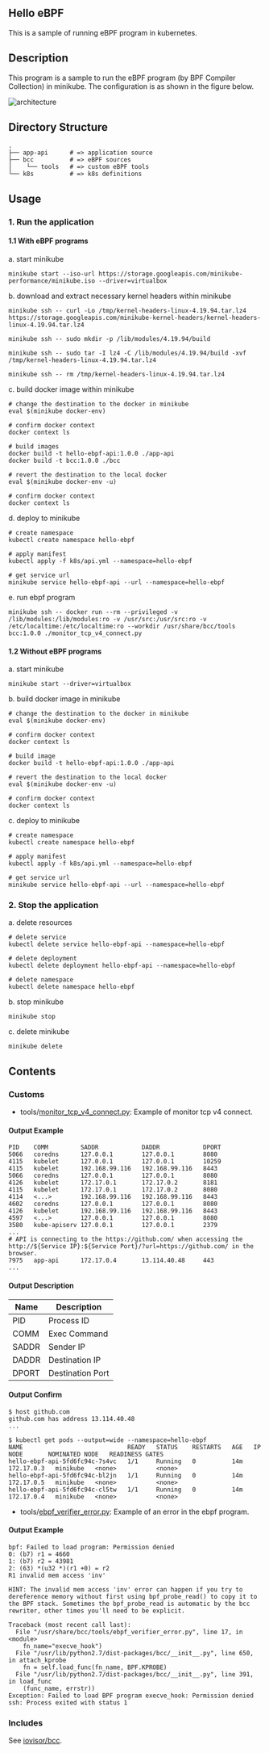 Hello eBPF
---

This is a sample of running eBPF program in kubernetes.

## Description

This program is a sample to run the eBPF program (by BPF Compiler Collection) in minikube.
The configuration is as shown in the figure below.

![architecture](https://github.com/hyorimitsu/hello-ebpf/blob/master/doc/img/architecture.png)

## Directory Structure

```
.
├── app-api      # => application source
├── bcc          # => eBPF sources
│    └── tools   # => custom eBPF tools
└── k8s          # => k8s definitions
```

## Usage

### 1. Run the application

#### 1.1 With eBPF programs

a. start minikube

```shell
minikube start --iso-url https://storage.googleapis.com/minikube-performance/minikube.iso --driver=virtualbox
```

b. download and extract necessary kernel headers within minikube

```shell
minikube ssh -- curl -Lo /tmp/kernel-headers-linux-4.19.94.tar.lz4 https://storage.googleapis.com/minikube-kernel-headers/kernel-headers-linux-4.19.94.tar.lz4

minikube ssh -- sudo mkdir -p /lib/modules/4.19.94/build

minikube ssh -- sudo tar -I lz4 -C /lib/modules/4.19.94/build -xvf /tmp/kernel-headers-linux-4.19.94.tar.lz4

minikube ssh -- rm /tmp/kernel-headers-linux-4.19.94.tar.lz4
```

c. build docker image within minikube

```shell
# change the destination to the docker in minikube
eval $(minikube docker-env)

# confirm docker context
docker context ls

# build images
docker build -t hello-ebpf-api:1.0.0 ./app-api
docker build -t bcc:1.0.0 ./bcc

# revert the destination to the local docker
eval $(minikube docker-env -u)

# confirm docker context
docker context ls
```

d. deploy to minikube

```shell
# create namespace
kubectl create namespace hello-ebpf

# apply manifest
kubectl apply -f k8s/api.yml --namespace=hello-ebpf

# get service url
minikube service hello-ebpf-api --url --namespace=hello-ebpf
```

e. run ebpf program

```shell
minikube ssh -- docker run --rm --privileged -v /lib/modules:/lib/modules:ro -v /usr/src:/usr/src:ro -v /etc/localtime:/etc/localtime:ro --workdir /usr/share/bcc/tools bcc:1.0.0 ./monitor_tcp_v4_connect.py
```

#### 1.2 Without eBPF programs

a. start minikube

```shell
minikube start --driver=virtualbox
```

b. build docker image in minikube

```shell
# change the destination to the docker in minikube
eval $(minikube docker-env)

# confirm docker context
docker context ls

# build image
docker build -t hello-ebpf-api:1.0.0 ./app-api

# revert the destination to the local docker
eval $(minikube docker-env -u)

# confirm docker context
docker context ls
```

c. deploy to minikube

```shell
# create namespace
kubectl create namespace hello-ebpf

# apply manifest
kubectl apply -f k8s/api.yml --namespace=hello-ebpf

# get service url
minikube service hello-ebpf-api --url --namespace=hello-ebpf
```

### 2. Stop the application

a. delete resources

```shell
# delete service
kubectl delete service hello-ebpf-api --namespace=hello-ebpf

# delete deployment
kubectl delete deployment hello-ebpf-api --namespace=hello-ebpf

# delete namespace
kubectl delete namespace hello-ebpf
```

b. stop minikube
```shell
minikube stop
```

c. delete minikube
```shell
minikube delete
```

## Contents

### Customs

- tools/[monitor_tcp_v4_connect.py](https://github.com/hyorimitsu/hello-ebpf/blob/master/bcc/tools/monitor_tcp_v4_connect.py): Example of monitor tcp v4 connect.

#### Output Example

```shell
PID    COMM         SADDR            DADDR            DPORT
5066   coredns      127.0.0.1        127.0.0.1        8080
4115   kubelet      127.0.0.1        127.0.0.1        10259
4115   kubelet      192.168.99.116   192.168.99.116   8443
5066   coredns      127.0.0.1        127.0.0.1        8080
4126   kubelet      172.17.0.1       172.17.0.2       8181
4115   kubelet      172.17.0.1       172.17.0.2       8080
4114   <...>        192.168.99.116   192.168.99.116   8443
4602   coredns      127.0.0.1        127.0.0.1        8080
4126   kubelet      192.168.99.116   192.168.99.116   8443
4597   <...>        127.0.0.1        127.0.0.1        8080
3580   kube-apiserv 127.0.0.1        127.0.0.1        2379
...
# API is connecting to the https://github.com/ when accessing the http://${Service IP}:${Service Port}/?url=https://github.com/ in the browser.
7975   app-api      172.17.0.4       13.114.40.48     443
...
```

#### Output Description

|Name|Description|
|----|-----------|
|PID|Process ID|
|COMM|Exec Command|
|SADDR|Sender IP|
|DADDR|Destination IP|
|DPORT|Destination Port|

#### Output Confirm

```shell
$ host github.com
github.com has address 13.114.40.48
...

$ kubectl get pods --output=wide --namespace=hello-ebpf
NAME                             READY   STATUS    RESTARTS   AGE   IP           NODE       NOMINATED NODE   READINESS GATES
hello-ebpf-api-5fd6fc94c-7s4vc   1/1     Running   0          14m   172.17.0.3   minikube   <none>           <none>
hello-ebpf-api-5fd6fc94c-bl2jn   1/1     Running   0          14m   172.17.0.5   minikube   <none>           <none>
hello-ebpf-api-5fd6fc94c-cl5tw   1/1     Running   0          14m   172.17.0.4   minikube   <none>           <none>
```

- tools/[ebpf_verifier_error.py](https://github.com/hyorimitsu/hello-ebpf/blob/master/bcc/tools/ebpf_verifier_error.py): Example of an error in the ebpf program.

#### Output Example

```shell
bpf: Failed to load program: Permission denied
0: (b7) r1 = 4660
1: (b7) r2 = 43981
2: (63) *(u32 *)(r1 +0) = r2
R1 invalid mem access 'inv'

HINT: The invalid mem access 'inv' error can happen if you try to dereference memory without first using bpf_probe_read() to copy it to the BPF stack. Sometimes the bpf_probe_read is automatic by the bcc rewriter, other times you'll need to be explicit.

Traceback (most recent call last):
  File "/usr/share/bcc/tools/ebpf_verifier_error.py", line 17, in <module>
    fn_name="execve_hook")
  File "/usr/lib/python2.7/dist-packages/bcc/__init__.py", line 650, in attach_kprobe
    fn = self.load_func(fn_name, BPF.KPROBE)
  File "/usr/lib/python2.7/dist-packages/bcc/__init__.py", line 391, in load_func
    (func_name, errstr))
Exception: Failed to load BPF program execve_hook: Permission denied
ssh: Process exited with status 1
```

### Includes

See [iovisor/bcc](https://github.com/iovisor/bcc#contents).
